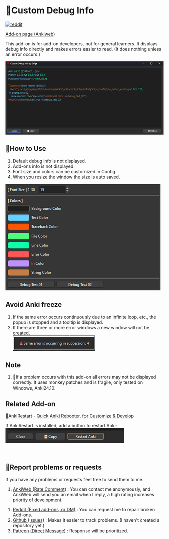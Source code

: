 # 🐞Custom Debug Info

[![reddit](https://github.com/shigeyukey/AnkiRestart/assets/124401518/85368aad-6f50-4335-8858-7a30a66fb065)](https://www.reddit.com/user/Shige-yuki)<br>

[Add-on page (Ankiweb)](https://ankiweb.net/shared/info/1616945135)

This add-on is for add-on developers, not for general learners. It displays debug info directly and makes errors easier to read. (It does nothing unless an error occurs.)

![alt text](images/debugInfo/07.png)

## 📖How to Use
1. Default debug info is not displayed.
1. Add-ons info is not displayed.
1. Font size and colors can be customized in Config.
1. When you resize the window the size is auto saved.

![alt text](images/debugInfo/05.png)


## Avoid Anki freeze
1. If the same error occurs continuously due to an infinite loop, etc., the popup is stopped and a tooltip is displayed.
2. If there are three or more error windows a new window will not be created.<br>
![alt text](images/debugInfo/06.png)


## Note
1. 🚨If a problem occurs with this add-on all errors may not be displayed correctly. It uses monkey patches and is fragile, only tested on Windows, Anki24.10.

## Related Add-on

[🔂AnkiRestart - Quick Aniki Rebooter, for Customize & Develop](ankirestart.md)

If AnkiRestart is installed, add a button to restart Anki:
![alt text](images/debugInfo/08.png)

<br>


## 🚨Report problems or requests

If you have any problems or requests feel free to send them to me.

  1. <a href="https://ankiweb.net/shared/review/1616945135" target="_blank">AnkiWeb (Rate Comment)</a> : You can contact me anonymously, and AnkiWeb will send you an email when I reply, a high rating increases priority of development.
  <!-- 2. <a href="https://forums.ankiweb.net/t/add-on-support-thread-anki-leaderboard-by-shige/51634" target="_blank">AnkiForums</a> : Official AnkiForums support thread, it's a good place for open discussion. -->
  1. <a href="https://www.reddit.com/r/Anki/comments/1b0eybn/simple_fix_of_broken_addons_for_the_latest_anki/" target="_blank">Reddit (Fixed add-ons, or DM)</a> : You can request me to repair broken Add-ons.
  1. <a href="https://github.com/shigeyukey/my_addons/issues" target="_blank">Github (Issues)</a> : Makes it easier to track problems. (I haven't created a repository yet.)
  1. <a href="https://www.patreon.com/Shigeyuki" target="_blank">Patreon (Direct Message)</a> : Response will be prioritized.
